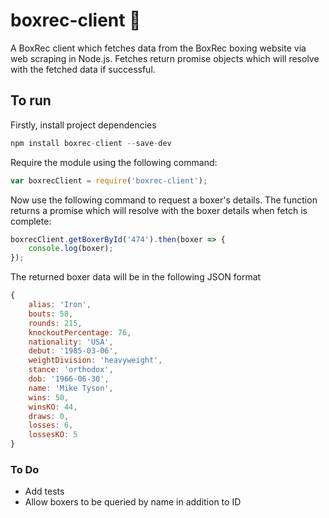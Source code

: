 # boxrec-client 🥊
A BoxRec client which fetches data from the BoxRec boxing website via web scraping in Node.js. Fetches return promise objects which will resolve with the fetched data if successful.

## To run

Firstly, install project dependencies

```javascript
npm install boxrec-client --save-dev
```

Require the module using the following command:

```javascript
var boxrecClient = require('boxrec-client');
```

Now use the following command to request a boxer's details. The function returns a promise which will resolve with the boxer details when fetch is complete:

```javascript
boxrecClient.getBoxerById('474').then(boxer => {
    console.log(boxer);
});
```

The returned boxer data will be in the following JSON format

```javascript
{
    alias: 'Iron',
    bouts: 58,
    rounds: 215,
    knockoutPercentage: 76,
    nationality: 'USA',
    debut: '1985-03-06',
    weightDivision: 'heavyweight',
    stance: 'orthodox',
    dob: '1966-06-30',
    name: 'Mike Tyson',
    wins: 50,
    winsKO: 44,
    draws: 0,
    losses: 6,
    lossesKO: 5
}
```

### To Do

* Add tests
* Allow boxers to be queried by name in addition to ID

